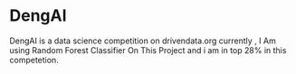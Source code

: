 # DengAI
DengAI is a data science competition on drivendata.org 
currently , I Am using Random Forest Classifier On This Project and i am in top 28% in this competetion.
